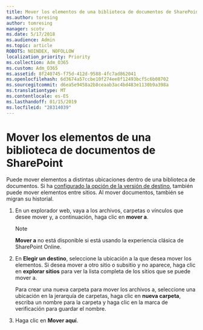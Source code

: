```yaml
---
title: Mover los elementos de una biblioteca de documentos de SharePoint
ms.author: toresing
author: tomresing
manager: scotv
ms.date: 5/17/2018
ms.audience: Admin
ms.topic: article
ROBOTS: NOINDEX, NOFOLLOW
localization_priority: Priority
ms.collection: Adm_O365
ms.custom: Adm_O365
ms.assetid: 8f240745-f75d-412d-9588-4fc7ad862041
ms.openlocfilehash: 6d3674a57ccbe10f274ee8f12493bcf5c6b08702
ms.sourcegitcommit: d6ea5e9458a2b8ceaab3ac4bd483e1130b9a398a
ms.translationtype: MT
ms.contentlocale: es-ES
ms.lasthandoff: 01/15/2019
ms.locfileid: "28314039"
---
```

# <a name="move-items-in-a-sharepoint-document-library"></a>Mover los elementos de una biblioteca de documentos de SharePoint

Puede mover elementos a distintas ubicaciones dentro de una biblioteca de documentos. Si ha [configurado la opción de la versión de destino](https://go.microsoft.com/fwlink/?linkid=622980), también puede mover elementos entre sitios. Al mover documentos, también se migran su historial.
  
1. En un explorador web, vaya a los archivos, carpetas o vínculos que desee mover y, a continuación, haga clic en **mover a**.
    
    > [!NOTE]
    > **Mover a** no está disponible si está usando la experiencia clásica de SharePoint Online. 
  
2. En **Elegir un destino**, seleccione la ubicación a la que desea mover los elementos. Si desea mover a otro sitio o subsitio y no aparece, haga clic en **explorar sitios** para ver la lista completa de los sitios que se puede mover a. 
    
    Para crear una nueva carpeta para mover los archivos a, seleccione una ubicación en la jerarquía de carpetas, haga clic en **nueva carpeta**, escriba un nombre para la carpeta y haga clic en la marca de verificación para guardar el nombre.
    
3. Haga clic en **Mover aquí**.
    

